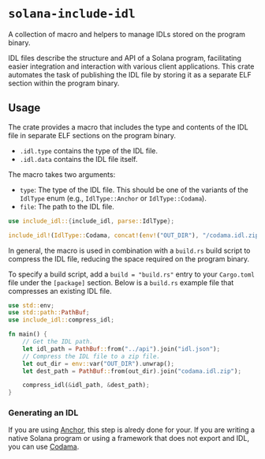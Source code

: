 # `solana-include-idl`

A collection of macro and helpers to manage IDLs stored on the program binary.

IDL files describe the structure and API of a Solana program, facilitating easier integration and interaction with various client applications. This crate automates the task of publishing the IDL file by storing it as a separate ELF section within the program binary.
 
## Usage

The crate provides a macro that includes the type and contents of the IDL file in separate ELF sections on the program binary.

* `.idl.type` contains the type of the IDL file.
* `.idl.data` contains the IDL file itself.

The macro takes two arguments:

* `type`: The type of the IDL file. This should be one of the variants of the `IdlType` enum (e.g., `IdlType::Anchor` or `IdlType::Codama`).
* `file`: The path to the IDL file.

```rust
use include_idl::{include_idl, parse::IdlType};

include_idl!(IdlType::Codama, concat!(env!("OUT_DIR"), "/codama.idl.zip"));
```

In general, the macro is used in combination with a `build.rs` build script to compress the IDL file, reducing the space required on the program binary.

To specify a build script, add a `build = "build.rs"` entry to your `Cargo.toml` file under the `[package]` section. Below is a `build.rs` example file that compresses an existing IDL file.

```rust
use std::env;
use std::path::PathBuf;
use include_idl::compress_idl;

fn main() {
    // Get the IDL path.
    let idl_path = PathBuf::from("../api").join("idl.json");
    // Compress the IDL file to a zip file.
    let out_dir = env::var("OUT_DIR").unwrap();
    let dest_path = PathBuf::from(out_dir).join("codama.idl.zip");

    compress_idl(&idl_path, &dest_path);
}
```

### Generating an IDL

If you are using [Anchor](https://www.anchor-lang.com), this step is alredy done for your. If you are writing a native Solana program or using a framework that does not export and IDL, you can use [Codama](https://github.com/codama-idl/codama?tab=readme-ov-file#from-program-to-codama).